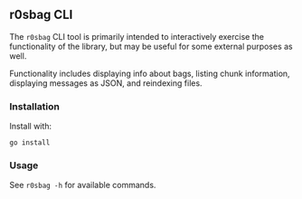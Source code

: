 ## r0sbag CLI

The `r0sbag` CLI tool is primarily intended to interactively exercise the
functionality of the library, but may be useful for some external purposes as
well.

Functionality includes displaying info about bags, listing chunk information,
displaying messages as JSON, and reindexing files.

### Installation

Install with:

```
go install
```

### Usage

See `r0sbag -h` for available commands.
